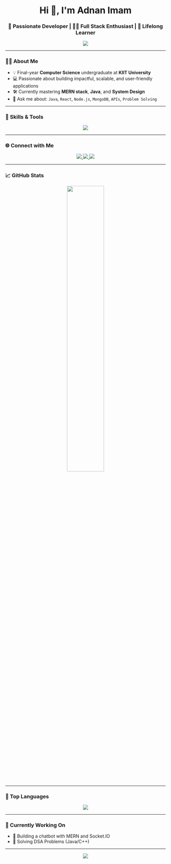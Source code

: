 <h1 align="center">Hi 👋, I'm Adnan Imam</h1>
<h3 align="center">🚀 Passionate Developer | 👨‍💻 Full Stack Enthusiast | 🌱 Lifelong Learner</h3>

<p align="center">
  <img src="https://readme-typing-svg.herokuapp.com/?lines=Welcome+to+my+GitHub+Profile!;Full+Stack+Developer;Always+Learning+New+Things&center=true&width=500&height=45" />
</p>

---

### 👨‍💻 About Me

- 💡 Final-year **Computer Science** undergraduate at **KIIT University**  
- 💻 Passionate about building impactful, scalable, and user-friendly applications  
- 🛠️ Currently mastering **MERN stack**, **Java**, and **System Design**  
- 💬 Ask me about: `Java`, `React`, `Node.js`, `MongoDB`, `APIs`, `Problem Solving`

---

### 🚀 Skills & Tools

<p align="center">
  <img src="https://skillicons.dev/icons?i=java,js,react,nodejs,express,mongodb,mysql,html,css,tailwind,cpp,git,github,vscode,figma" />
</p>

---

### 🌐 Connect with Me

<p align="center">
  <a href="https://www.linkedin.com/in/adnanimam" target="_blank">
    <img src="https://img.shields.io/badge/-LinkedIn-%230077B5?style=for-the-badge&logo=linkedin&logoColor=white" />
  </a>
  <a href="mailto:adnanimam972@gmail.com" target="_blank">
    <img src="https://img.shields.io/badge/-Gmail-D14836?style=for-the-badge&logo=gmail&logoColor=white" />
  </a>
  <a href="https://leetcode.com/adnanimam" target="_blank">
    <img src="https://img.shields.io/badge/-LeetCode-FFA116?style=for-the-badge&logo=leetcode&logoColor=black" />
  </a>
</p>

---

### 📈 GitHub Stats

<p align="center">
  <img width="48%" src="https://github-readme-stats.vercel.app/api?username=iAdnanImam&show_icons=true&theme=tokyonight" />
</p>

---

### 🎨 Top Languages

<p align="center">
  <img src="https://github-readme-stats.vercel.app/api/top-langs/?username=iAdnanImam&layout=compact&theme=tokyonight&hide=hack" />
</p>

---

### 🧠 Currently Working On
 
- 📱 Building a chatbot with MERN and Socket.IO  
- 🧩 Solving DSA Problems (Java/C++)  

---

<p align="center">
  <img src="https://capsule-render.vercel.app/api?type=waving&color=gradient&height=120&section=footer" />
</p>
